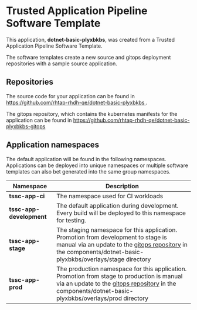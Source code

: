 # Trusted Application Pipeline Software Template

This application, **dotnet-basic-plyxbkbs**, was created from a Trusted Application Pipeline Software Template.

The software templates create a new source and gitops deployment repositories with a sample source application. 

## Repositories

The source code for your application can be found in [https://github.com/rhtap-rhdh-qe/dotnet-basic-plyxbkbs ](https://github.com/rhtap-rhdh-qe/dotnet-basic-plyxbkbs ).
 
The gitops repository, which contains the kubernetes manifests for the application can be found in 
[https://github.com/rhtap-rhdh-qe/dotnet-basic-plyxbkbs-gitops ](https://github.com/rhtap-rhdh-qe/dotnet-basic-plyxbkbs-gitops ) 

## Application namespaces 

The default application will be found in the following namespaces. Applications can be deployed into unique namespaces or multiple software templates can also bet generated into the same group namespaces.  

|  Namespace   |  Description   |  
| -------- | -------- |
| **tssc-app-ci** | The namespace used for CI workloads |
| **tssc-app-development** | The default application during development. Every build will be deployed to this namespace for testing. |
| **tssc-app-stage** | The staging namespace for this application. Promotion from development to stage is manual via an update to the [gitops repository](https://github.com/rhtap-rhdh-qe/dotnet-basic-plyxbkbs-gitops ) in the components/dotnet-basic-plyxbkbs/overlays/stage directory |
| **tssc-app-prod** | The production namespace for this application. Promotion from stage to production is manual via an update to the [gitops repository](https://github.com/rhtap-rhdh-qe/dotnet-basic-plyxbkbs-gitops ) in the components/dotnet-basic-plyxbkbs/overlays/prod directory |